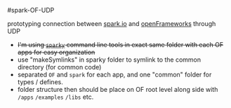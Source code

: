 #spark-OF-UDP


prototyping connection between [spark.io](spark.io) and [openFrameworks](openframeworks.cc) through UDP  
  
* ~~I'm using [`sparky`](https://bitbucket.org/xoseperez/spark-util/src) command line tools in exact same folder with each OF apps for easy organization~~
* use "makeSymlinks" in sparky folder to symlink to the common directory (for common code)
* separated `OF` and `spark` for each app, and one "common" folder for types / defines. 
* folder structure then should be place on OF root level along side with `/apps` `/examples` `/libs` etc. 